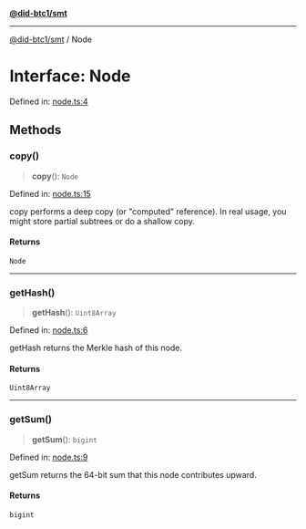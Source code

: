 [**@did-btc1/smt**](../README.md)

***

[@did-btc1/smt](../globals.md) / Node

# Interface: Node

Defined in: [node.ts:4](https://github.com/dcdpr/did-btc1-js/blob/751aedd75738c26882a2149e644ae32b9e424707/packages/smt/src/node.ts#L4)

## Methods

### copy()

> **copy**(): `Node`

Defined in: [node.ts:15](https://github.com/dcdpr/did-btc1-js/blob/751aedd75738c26882a2149e644ae32b9e424707/packages/smt/src/node.ts#L15)

copy performs a deep copy (or "computed" reference).
In real usage, you might store partial subtrees or do a shallow copy.

#### Returns

`Node`

***

### getHash()

> **getHash**(): `Uint8Array`

Defined in: [node.ts:6](https://github.com/dcdpr/did-btc1-js/blob/751aedd75738c26882a2149e644ae32b9e424707/packages/smt/src/node.ts#L6)

getHash returns the Merkle hash of this node.

#### Returns

`Uint8Array`

***

### getSum()

> **getSum**(): `bigint`

Defined in: [node.ts:9](https://github.com/dcdpr/did-btc1-js/blob/751aedd75738c26882a2149e644ae32b9e424707/packages/smt/src/node.ts#L9)

getSum returns the 64-bit sum that this node contributes upward.

#### Returns

`bigint`
